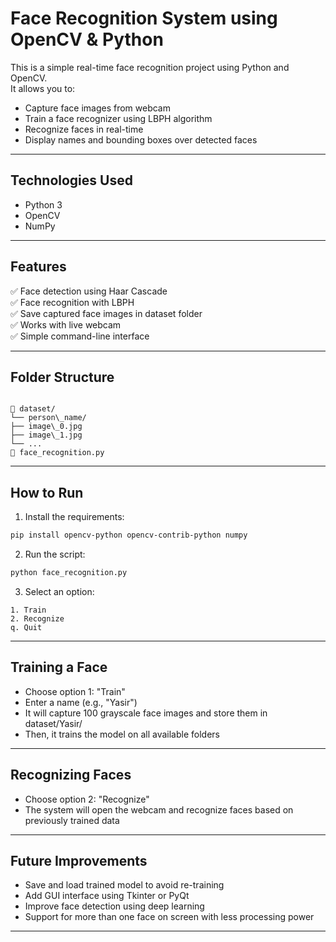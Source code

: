 
# Face Recognition System using OpenCV & Python

This is a simple real-time face recognition project using Python and OpenCV.  
It allows you to:

- Capture face images from webcam  
- Train a face recognizer using LBPH algorithm  
- Recognize faces in real-time  
- Display names and bounding boxes over detected faces  

---

## Technologies Used

- Python 3  
- OpenCV  
- NumPy  

---

## Features

✅ Face detection using Haar Cascade  
✅ Face recognition with LBPH  
✅ Save captured face images in dataset folder  
✅ Works with live webcam  
✅ Simple command-line interface  

---

## Folder Structure

```

📁 dataset/
└── person\_name/
├── image\_0.jpg
├── image\_1.jpg
└── ...
📄 face_recognition.py

````

---

## How to Run

1. Install the requirements:
```bash
pip install opencv-python opencv-contrib-python numpy
````

2. Run the script:

```bash
python face_recognition.py
```

3. Select an option:

```
1. Train
2. Recognize
q. Quit
```

---

## Training a Face

* Choose option 1: "Train"
* Enter a name (e.g., "Yasir")
* It will capture 100 grayscale face images and store them in dataset/Yasir/
* Then, it trains the model on all available folders

---

## Recognizing Faces

* Choose option 2: "Recognize"
* The system will open the webcam and recognize faces based on previously trained data

---

## Future Improvements

* Save and load trained model to avoid re-training
* Add GUI interface using Tkinter or PyQt
* Improve face detection using deep learning
* Support for more than one face on screen with less processing power

---
